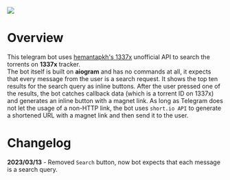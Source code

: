 <a href="https://codeclimate.com/github/iwatkot/search1337bot/maintainability"><img src="https://api.codeclimate.com/v1/badges/4944cffd3dd2510067ad/maintainability" /></a>
# Overview
This telegram bot uses [hemantapkh's 1337x](https://github.com/hemantapkh/1337x) unofficial API to search the torrents on **1337x** tracker.<br>
The bot itself is built on **aiogram** and has no commands at all, it expects that every message from the user is a search request. It shows the top ten results for the search query as inline buttons. After the user pressed one of the results, the bot catches callback data (which is a torrent ID on 1337x) and generates an inline button with a magnet link. As long as Telegram does not let the usage of a non-HTTP link, the bot uses `short.io API` to generate a shortened URL with a magnet link and then send it to the user.

# Changelog
**2023/03/13** - Removed `Search` button, now bot expects that each message is a search query.<br>